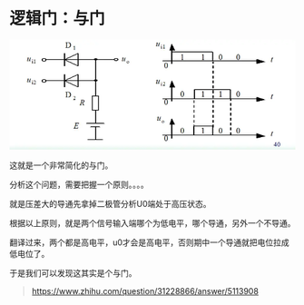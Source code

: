 # 逻辑门：与门

![res/img/AND-gate-1.webp](res/img/AND-gate-1.webp)

这就是一个非常简化的与门。

分析这个问题，需要把握一个原则。。。。

就是压差大的导通先拿掉二极管分析U0端处于高压状态。

根据以上原则，就是两个信号输入端哪个为低电平，哪个导通，另外一个不导通。

翻译过来，两个都是高电平，u0才会是高电平，否则期中一个导通就把电位拉成低电位了。

于是我们可以发现这其实是个与门。

> https://www.zhihu.com/question/31228866/answer/5113908
